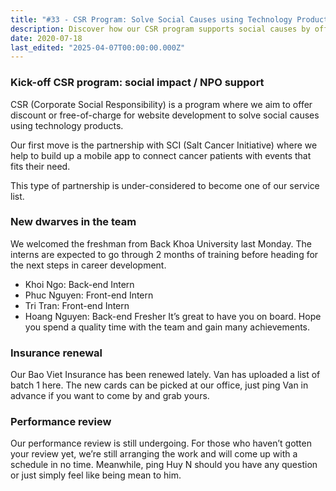```yaml
---
title: "#33 - CSR Program: Solve Social Causes using Technology Products"
description: Discover how our CSR program supports social causes by offering free website development, including a new app connecting cancer patients with helpful events.
date: 2020-07-18
last_edited: "2025-04-07T00:00:00.000Z"
---
```


### Kick-off CSR program: social impact / NPO support

CSR (Corporate Social Responsibility) is a program where we aim to offer discount or free-of-charge for website development to solve social causes using technology products.

Our first move is the partnership with SCI (Salt Cancer Initiative) where we help to build up a mobile app to connect cancer patients with events that fits their need.

This type of partnership is under-considered to become one of our service list.

### New dwarves in the team

We welcomed the freshman from Back Khoa University last Monday. The interns are expected to go through 2 months of training before heading for the next steps in career development.

- Khoi Ngo: Back-end Intern
- Phuc Nguyen: Front-end Intern
- Tri Tran: Front-end Intern
- Hoang Nguyen: Back-end Fresher
  It’s great to have you on board. Hope you spend a quality time with the team and gain many achievements.

### Insurance renewal

Our Bao Viet Insurance has been renewed lately. Van has uploaded a list of batch 1 here. The new cards can be picked at our office, just ping Van in advance if you want to come by and grab yours.

### Performance review

Our performance review is still undergoing. For those who haven’t gotten your review yet, we’re still arranging the work and will come up with a schedule in no time. Meanwhile, ping Huy N should you have any question or just simply feel like being mean to him.
